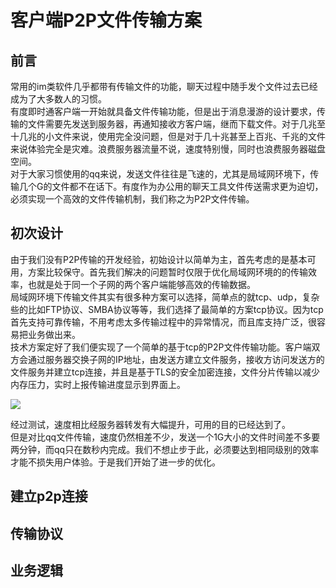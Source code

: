# 客户端P2P文件传输方案

## 前言

常用的im类软件几乎都带有传输文件的功能，聊天过程中随手发个文件过去已经成为了大多数人的习惯。  
有度即时通客户端一开始就具备文件传输功能，但是出于消息漫游的设计要求，传输的文件需要先发送到服务器，再通知接收方客户端，继而下载文件。对于几兆至十几兆的小文件来说，使用完全没问题，但是对于几十兆甚至上百兆、千兆的文件来说体验完全是灾难。浪费服务器流量不说，速度特别慢，同时也浪费服务器磁盘空间。  
对于大家习惯使用的qq来说，发送文件往往是飞速的，尤其是局域网环境下，传输几个G的文件都不在话下。有度作为办公用的聊天工具文件传送需求更为迫切，必须实现一个高效的文件传输机制，我们称之为P2P文件传输。

## 初次设计

由于我们没有P2P传输的开发经验，初始设计以简单为主，首先考虑的是基本可用，方案比较保守。首先我们解决的问题暂时仅限于优化局域网环境的的传输效率，也就是处于同一个子网的两个客户端能够高效的传输数据。  
局域网环境下传输文件其实有很多种方案可以选择，简单点的就tcp、udp，复杂些的比如FTP协议、SMBA协议等等，我们选择了最简单的方案tcp协议。因为tcp首先支持可靠传输，不用考虑太多传输过程中的异常情况，而且库支持广泛，很容易把业务做出来。  
技术方案定好了我们便实现了一个简单的基于tcp的P2P文件传输功能。客户端双方会通过服务器交换子网的IP地址，由发送方建立文件服务，接收方访问发送方的文件服务并建立tcp连接，并且是基于TLS的安全加密连接，文件分片传输以减少内存压力，实时上报传输进度显示到界面上。  

![](http://TODO)

经过测试，速度相比经服务器转发有大幅提升，可用的目的已经达到了。  
但是对比qq文件传输，速度仍然相差不少，发送一个1G大小的文件时间差不多要两分钟，而qq只在数秒内完成。我们不想止步于此，必须要达到相同级别的效率才能不损失用户体验。于是我们开始了进一步的优化。  

## 建立p2p连接
## 传输协议
## 业务逻辑
